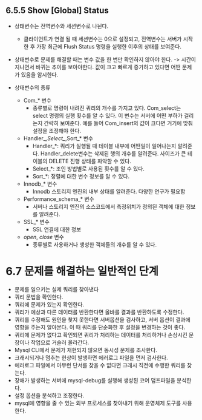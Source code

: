 ## 6.5.5 Show [Global] Status

* 상태변수는 전역변수와 세션변수로 나뉜다. 
	* 클라이언트가 연결 될 때 세션변수는 0으로 설정되고, 전역변수는 서버가 시작한 후 가장 최근에 Flush Status 명령을 실행한 이후의 상태를 보여준다.

* 상태변수로 문제를 해결할 때는 변수 값을 한 번만 확인하지 않아야 한다. -> 시간이 지나면서 바뀌는 추이를 보아야한다. 값이 크고 빠르게 증가하고 있다면 어떤 문제가 있음을 암시한다.

* 상태변수의 종류
	* Com_* 변수
		* 종류별로 명령이 내려진 쿼리의 개수를 가지고 있다. Com_select는 select 명령의 실행 횟수를 알 수 있다. 이 변수는 서버에 어떤 부하가 걸리는지 간략히 보여준다. 예를 들어 Com_insert의 값이 크다면 거기에 맞춰 설정을 조정해야 한다.
	* Handler_*,Select_*,Sort_* 변수
		* Handler_*: 쿼리가 실행될 때 테이블 내부에 어떤일이 일어나는지 알려준다. Handler_delete변수는 삭제된 행의 개수를 알려준다. 사이즈가 큰 테이블의 DELETE 진행 상태를 파악할 수 있다.
		* Select_*: 조인 방법별로 사용된 횟수를 알 수 있다.
		* Sort_*: 정렬에 대한 변수 정보를 알 수 있다.
	* Innodb_* 변수
		* Innodb 스토리지 엔진의 내부 상태를 알려준다. 다양한 연구가 필요함
	* Performance_schema_* 변수
		* 서버나 스토리지 엔진의 소스코드에서 측정위치가 정의된 객체에 대한 정보를 알려준다. 
	* SSL_* 변수
		* SSL 연결에 대한 정보
	* *open*, *close* 변수
		* 종류별로 사용하거나 생성한 객체들의 개수를 알 수 있다.
		
# 6.7 문제를 해결하는 일반적인 단계

* 문제를 일으키는 실제 쿼리를 찾아낸다
* 쿼리 문법을 확인한다.
* 쿼리에 문제가 있는지 확인한다.
* 쿼리가 예상과 다른 데이터를 반환한다면 올바를 결과를 반환하도록 수정한다.
* 쿼리를 수정해도 원인을 찾지 못한다면 서버옵션을 검사하고, 서버 옵션이 결과에 영향을 주는지 알아본다. 이 때 쿼리를 단순화한 후 설정을 변경하는 것이 좋다.
* 쿼리에 문제가 없다고 확인되면 쿼리가 처리하는 데이터를 처리하거나 손상시킨 문장이나 작업으로 거슬러 올라간다.
* Mysql CLI에서 문제가 재현되지 않으면 동시성 문제를 조사한다.
* 크래시되거나 멈추는 현상이 발생하면 에러로그 파일을 먼저 검사한다.
* 에러로그 파일에서 아무런 단서를 찾을 수 없다면 크래시 직전에 수행한 쿼리를 찾는다.
* 장애가 발생하는 서버에 mysql-debug를 실행해 생성된 코어 덤프파일을 분석한다.
* 설정 옵션을 분석하고 조정한다.
* mysql에 영향을 줄 수 있는 외부 프로세스를 찾아내기 위해 운영체제 도구를 사용한다.
